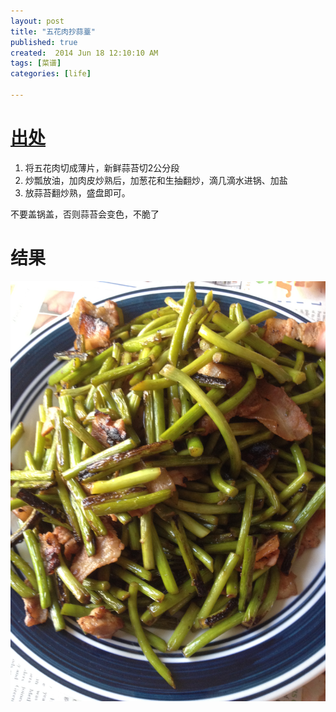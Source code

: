 ```yaml
---
layout: post
title: "五花肉抄蒜薹"
published: true
created:  2014 Jun 18 12:10:10 AM
tags: [菜谱]
categories: [life]

---
```


# [出处](http://www.xinshipu.com/%E6%9C%80%E5%AE%B6%E5%B8%B8%E6%9C%80%E5%A5%BD%E5%90%83%E7%9A%84%E8%8F%9C%E3%80%90%E8%92%9C%E8%8B%94%E7%82%92%E8%82%89%E3%80%91-16044.htm)

1. 将五花肉切成薄片，新鲜蒜苔切2公分段 
2. 炒瓢放油，加肉皮炒熟后，加葱花和生抽翻炒，滴几滴水进锅、加盐 
3. 放蒜苔翻炒熟，盛盘即可。

不要盖锅盖，否则蒜苔会变色，不脆了

# 结果

![rou-chao-suan-tai](/images/suantai.JPG "suantai")


